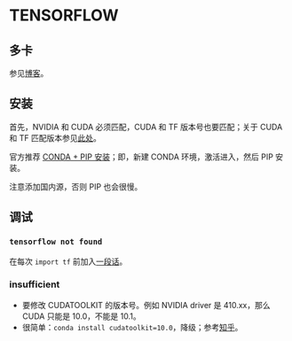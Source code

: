 # TENSORFLOW

## 多卡

参见[博客](https://blog.csdn.net/minstyrain/article/details/80986397)。

## 安装

首先，NVIDIA 和 CUDA 必须匹配，CUDA 和 TF 版本号也要匹配；关于 CUDA 和  TF 匹配版本参见[此处](https://tensorflow.google.cn/install/source?hl=en#linux)。

官方推荐 [CONDA + PIP 安装](https://www.tensorflow.org/install/pip?hl=zh-cn#conda)；即，新建 CONDA 环境，激活进入，然后 PIP 安装。

注意添加国内源，否则 PIP 也会很慢。

## 调试

### `tensorflow not found`

在每次 `import tf` 前加入[一段话](https://www.cnblogs.com/yiyezhouming/p/9497697.html)。

### insufficient

- 要修改 CUDATOOLKIT 的版本号。例如 NVIDIA driver 是 410.xx，那么 CUDA 只能是 10.0，不能是 10.1。
- 很简单：`conda install cudatoolkit=10.0`，降级；参考[知乎](https://zhuanlan.zhihu.com/p/64376059)。

